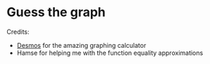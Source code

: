 # Guess the graph

Credits:

- [Desmos](https://desmos.com) for the amazing graphing calculator
- Hamse for helping me with the function equality approximations